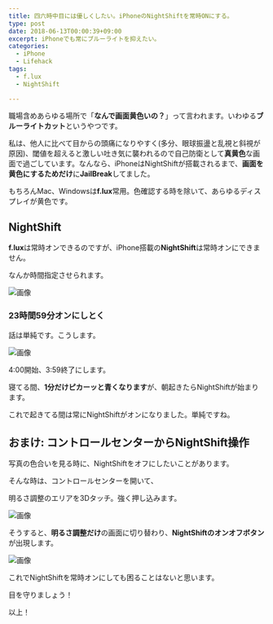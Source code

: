 ```yaml
---
title: 四六時中目には優しくしたい。iPhoneのNightShiftを常時ONにする。
type: post
date: 2018-06-13T00:00:39+09:00
excerpt: iPhoneでも常にブルーライトを抑えたい。
categories:
  - iPhone
  - Lifehack
tags:
  - f.lux
  - NightShift

---
```

職場含めあらゆる場所で「**なんで画面黄色いの？**」って言われます。いわゆる**ブルーライトカット**というやつです。

<!--more-->

私は、他人に比べて目からの頭痛になりやすく(多分、眼球振盪と乱視と斜視が原因)、閾値を超えると激しい吐き気に襲われるので自己防衛として**真黄色**な画面で過ごしています。なんなら、iPhoneはNightShiftが搭載されるまで、**画面を黄色にするためだけ**に**JailBreak**してました。

もちろんMac、Windowsは**f.lux**常用。色確認する時を除いて、あらゆるディスプレイが黄色です。

## NightShift

**f.lux**は常時オンできるのですが、iPhone搭載の**NightShift**は常時オンにできません。

なんか時間指定させられます。

![画像](../2E7B80A2-5695-4CF7-A076-A0FCE2A3C32A.png)

### 23時間59分オンにしとく

話は単純です。こうします。

![画像](../5F141FD7-A21F-4659-98B6-CF12005B3274.jpeg)

4:00開始、3:59終了にします。

寝てる間、**1分だけピカーッと青くなります**が、朝起きたらNightShiftが始まります。

これで起きてる間は常にNightShiftがオンになりました。単純ですね。

## おまけ: コントロールセンターからNightShift操作

写真の色合いを見る時に、NightShiftをオフにしたいことがあります。

そんな時は、コントロールセンターを開いて、

明るさ調整のエリアを3Dタッチ。強く押し込みます。

![画像](../81111623-7DE4-46D9-BB09-F0E3172C3B27.jpeg)

そうすると、**明るさ調整だけ**の画面に切り替わり、**NightShiftのオンオフボタン**が出現します。

![画像](../98BF3DC7-FF66-4473-A09F-A60CB2DD9B67.png)

これでNightShiftを常時オンにしても困ることはないと思います。

目を守りましょう！

以上！